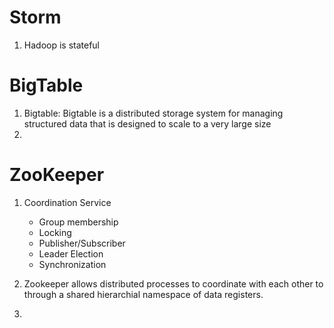 # Storm
1. Hadoop is stateful


# BigTable
1. Bigtable: Bigtable is a distributed storage system for managing structured data that is designed to scale to a very large size
2. 

# ZooKeeper
1. Coordination Service
   * Group membership
   * Locking
   * Publisher/Subscriber
   * Leader Election
   * Synchronization

1. Zookeeper allows distributed processes to coordinate with each other to through a shared hierarchial namespace of data registers.
2. 
